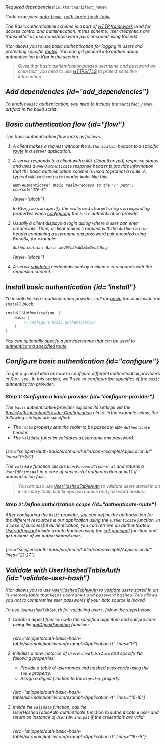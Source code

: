 [//]: # (title: Basic authentication)

<var name="artifact_name" value="ktor-server-auth"/>

<microformat>
<p>
Required dependencies: <code>io.ktor:%artifact_name%</code>
</p>
<p>
Code examples: <a href="https://github.com/ktorio/ktor-documentation/tree/main/codeSnippets/snippets/auth-basic">auth-basic</a>, <a href="https://github.com/ktorio/ktor-documentation/tree/main/codeSnippets/snippets/auth-basic-hash-table">auth-basic-hash-table</a>
</p>
</microformat>

The Basic authentication scheme is a part of [HTTP framework](https://developer.mozilla.org/en-US/docs/Web/HTTP/Authentication) used for access control and authentication. In this scheme, user credentials are transmitted as username/password pairs encoded using Base64.

Ktor allows you to use basic authentication for logging in users and protecting specific [routes](Routing_in_Ktor.md). You can get general information about authentication in Ktor in the [](authentication.md) section.

> Given that basic authentication passes username and password as clear text, you need to use [HTTPS/TLS](ssl.md) to protect sensitive information.

## Add dependencies {id="add_dependencies"}
To enable `basic` authentication, you need to include the `%artifact_name%` artifact in the build script:

<include src="lib.xml" include-id="add_ktor_artifact"/>

## Basic authentication flow {id="flow"}

The basic authentication flow looks as follows:

1. A client makes a request without the `Authorization` header to a specific [route](Routing_in_Ktor.md) in a server application.
1. A server responds to a client with a `401` (Unauthorized) response status and uses a `WWW-Authenticate` response header to provide information that the basic authentication scheme is used to protect a route. A typical `WWW-Authenticate` header looks like this:
   
   ```
   WWW-Authenticate: Basic realm="Access to the '/' path", charset="UTF-8"
   ```
   {style="block"}
   
   In Ktor, you can specify the realm and charset using corresponding properties when [configuring](#configure-provider) the `basic` authentication provider.

1. Usually a client displays a login dialog where a user can enter credentials. Then, a client makes a request with the `Authorization` header containing a username and password pair encoded using Base64, for example:
   
   ```
   Authorization: Basic amV0YnJhaW5zOmZvb2Jhcg
   ```
   {style="block"}

1. A server [validates](#configure-provider) credentials sent by a client and responds with the requested content.


## Install basic authentication {id="install"}
To install the `basic` authentication provider, call the [basic](https://api.ktor.io/ktor-features/ktor-auth/ktor-auth/io.ktor.auth/basic.html) function inside the `install` block:

```kotlin
install(Authentication) {
    basic {
        // Configure basic authentication
    }
}
```

You can optionally specify a [provider name](authentication.md#provider-name) that can be used to [authenticate a specified route](#authenticate-route).

## Configure basic authentication {id="configure"}

To get a general idea on how to configure different authentication providers in Ktor, see [](authentication.md#configure). In this section, we'll see on configuration specifics of the `basic` authentication provider. 

### Step 1: Configure a basic provider {id="configure-provider"}

The `basic` authentication provider exposes its settings via the [BasicAuthenticationProvider.Configuration](https://api.ktor.io/ktor-features/ktor-auth/ktor-auth/io.ktor.auth/-basic-authentication-provider/-configuration/index.html) class. In the example below, the following settings are specified:
* The `realm` property sets the realm to be passed in `WWW-Authenticate` header.
* The `validate` function validates a username and password.

```kotlin
```
{src="snippets/auth-basic/src/main/kotlin/com/example/Application.kt" lines="9-20"}
   
The `validate` function checks `UserPasswordCredential` and returns a `UserIdPrincipal` in a case of successful authentication or `null` if authentication fails. 
> You can also use [UserHashedTableAuth](#validate-user-hash) to validate users stored in an in-memory table that keeps usernames and password hashes.

### Step 2: Define authorization scope {id="authenticate-route"}

After configuring the `basic` provider, you can define the authorization for the different resources in our application using the `authenticate` function. In a case of successful authentication, you can retrieve an authenticated [UserIdPrincipal](https://api.ktor.io/ktor-features/ktor-auth/ktor-auth/io.ktor.auth/-user-id-principal/index.html) inside a route handler using the [call.principal](https://api.ktor.io/ktor-features/ktor-auth/ktor-auth/io.ktor.auth/principal.html) function and get a name of an authenticated user.

```kotlin
```
{src="snippets/auth-basic/src/main/kotlin/com/example/Application.kt" lines="21-27"}


## Validate with UserHashedTableAuth {id="validate-user-hash"}

Ktor allows you to use [UserHashedTableAuth](#validate-user-hash) to [validate](#configure-provider) users stored in an in-memory table that keeps usernames and password hashes. This allows you not to compromise user passwords if your data source is leaked.

To use `UserHashedTableAuth` for validating users, follow the steps below:

1. Create a digest function with the specified algorithm and salt provider using the [getDigestFunction](https://api.ktor.io/ktor-utils/ktor-utils/io.ktor.util/get-digest-function.html) function:
   
   ```kotlin
   ```
   {src="snippets/auth-basic-hash-table/src/main/kotlin/com/example/Application.kt" lines="9"}

1. Initialize a new instance of `UserHashedTableAuth` and specify the following properties:
   * Provide a table of usernames and hashed passwords using the `table` property.
   * Assign a digest function to the `digester` property.
   
   ```kotlin
   ```
   {src="snippets/auth-basic-hash-table/src/main/kotlin/com/example/Application.kt" lines="10-16"}
   
1. Inside the `validate` function, call the [UserHashedTableAuth.authenticate](https://api.ktor.io/ktor-features/ktor-auth/ktor-auth/io.ktor.auth/-user-hashed-table-auth/authenticate.html) function to authenticate a user and return an instance of `UserIdPrincipal` if the credentials are valid:

   ```kotlin
   ```
   {src="snippets/auth-basic-hash-table/src/main/kotlin/com/example/Application.kt" lines="19-26"}
